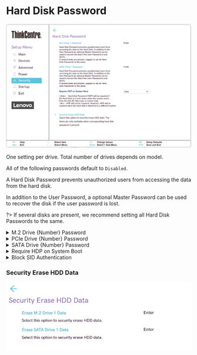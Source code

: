 # Hard Disk Password #

![](./img/tc_hard_disk_password.png)

<!-- MODEL: M70s disabled, M70q, M90 s & q enter -->

One setting per drive. Total number of drives depends on model.

All of the following passwords default to `Disabled`.

A Hard Disk Password prevents unauthorized users from accessing the data from the hard disk.

In addition to the User Password, a optional Master Password can be used to recover the disk if the user password is lost.

?> If several disks are present, we recommend setting all Hard Disk Passwords to the same.


<details><summary>M.2 Drive {Number} Password</summary>

Options:

1. **Disabled** - Default.
1. Single Password
1. Dual Password (Admin + User)


</details>

<details><summary>PCIe Drive {Number} Password</summary>

Options:

1. **Disabled** - Default.
1. Single Password
1. Dual Password (Admin + User)


</details>

<details><summary>SATA Drive {Number} Password</summary>

Options:

1. **Disabled** - Default.
1. Single Password
1. Dual Password (Master + User)


</details>


<details><summary>Require HDP on System Boot</summary>

Hard Disk Password (HDP).

Options:

1.  **Auto** - HDP will be required if the Hard Disk is in lock status when the system starts from the full off, hibernate or restart state. Default.
2.  Power On - HDP will be required when the system starts from the full off or hibernate state.
3.  No - HDP will not be required. However, HDP will be required when the hard disk is attached to a different system.

| WMI Setting name | Values | Locked by SVP |
|:---|:---|:---|
| RequireHDPonSystemBoot| No, Auto | yes |


</details>

<details><summary>Block SID Authentication</summary>

Options:

1.  **Enabled** - TCG Storage device will block attempts to authenticate the SID authority until a subsequent device power cycle occurs. Default.
2.  Disabled - Allow SID authentication in TCG Storage device at the next system boot only, not all subsequent boots.

| WMI Setting name | Values | Locked by SVP |
|:---|:---|:---|
| BlockSIDAuthentication | Enabled, Disabled | yes |


</details>


### Security Erase HDD Data ###

![](./img/tc_security_erase_hdd_data.png)
